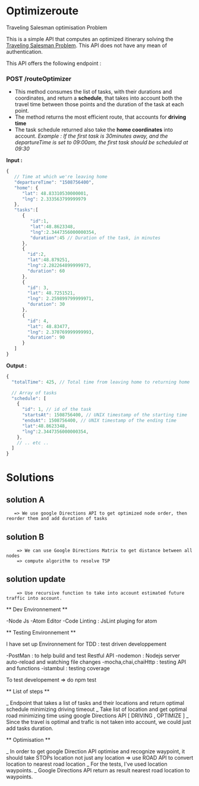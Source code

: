 # Optimizeroute

Traveling Salesman optimisation Problem

This is a simple API that computes an optimized itinerary solving the [Traveling Salesman Problem](https://developers.google.com/optimization/routing/tsp/tsp).
This API does not have any mean of authentication.

This API offers the following endpoint : 

### POST /routeOptimizer

- This method consumes the list of tasks, with their durations and coordinates, and return a **schedule**, that takes into account both the travel time between those points and the duration of the task at each point.
- The method returns the most efficient route, that accounts for **driving time**
- The task schedule returned also take the **home coordinates** into account. *Example : If the first task is 30minutes away, and the departureTime is set to 09:00am, the first task should be scheduled at 09:30*

**Input :**

```javascript
{
   // Time at which we're leaving home
   "departureTime": "1508756400",
   "home": {
      "lat": 48.83310530000001,
      "lng": 2.333563799999979
   },
   "tasks":[
      {
         "id":1,
         "lat":48.8623348,
         "lng":2.3447356000000354,
         "duration":45 // Duration of the task, in minutes
      },
      {
        "id":2,
        "lat":48.879251,
        "lng":2.282264899999973,
        "duration": 60
      },
      {
        "id": 3,
        "lat": 48.7251521,
        "lng": 2.259899799999971,
        "duration": 30
      },
      {
        "id": 4,
        "lat": 48.83477,
        "lng": 2.370769999999993,
        "duration": 90
      }
   ]
}
```

**Output :**
```javascript
{
  "totalTime": 425, // Total time from leaving home to returning home

  // Array of tasks
  "schedule": [
    {
      "id": 1, // id of the task
      "startsAt": 1508756400, // UNIX timestamp of the starting time
      "endsAt": 1508756400, // UNIX timestamp of the ending time
      "lat":48.8623348,
      "lng":2.3447356000000354,
    },
    // .. etc ..
  ]
}
```

# Solutions

  ## solution A
       => We use google Directions API to get optimized node order, then reorder them and add duration of tasks

  ## solution B
        => We can use Google Directions Matrix to get distance between all nodes
        => compute algorithm to resolve TSP

  ## solution update
        => Use recursive function to take into account estimated future traffic into account.

** Dev Environnement **

-Node Js
-Atom Editor
-Code Linting : JsLint pluging for atom

** Testing Environnement **

I have set up Environnement for TDD : test driven developpement

-PostMan : to help build and test Restful API
-nodemon : Nodejs server auto-reload  and watching file changes
-mocha,chai,chaiHttp : testing API and functions
-istambul : testing coverage

To test developement => do npm test


** List of steps **

  _ Endpoint that takes a list of tasks and their locations and return optimal schedule minimizing driving timeout
    _ Take list of location and get optimal road minimizing time using google Directions API [ DRIVING , OPTIMIZE ]
    _ Since the travel is optimal and trafic is not taken into account, we could just add tasks duration.

** Optimisation **

  _ In order to get google Direction API optimise and recognize waypoint, it should take STOPs location not just any location => use ROAD API to convert location to nearest road location
    _ For the tests, I've used location waypoints.
    _ Google Directions API return as result nearest road location to waypoints.
